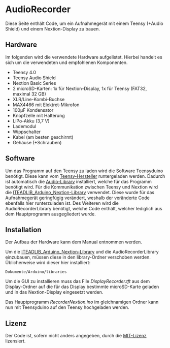 # AudioRecorder
Diese Seite enthält Code, um ein Aufnahmegerät mit einem Teensy (+Audio Shield) und einem Nextion-Display zu bauen.

## Hardware
Im folgenden wird die verwendete Hardware aufgelistet. Hierbei handelt es sich um die verwendeten und empfohlenen Komponenten.

- Teensy 4.0
- Teensy Audio Shield
- Nextion Basic Series
- 2 microSD-Karten: 1x für Nextion-Display,  1x für Teensy (FAT32, maximal 32 GB)
- XLR/Line-Kombi-Buchse
- MAX4466 mit Elektret-Mikrofon
- 100μF Kondensator
- Knopfzelle mit Halterung
- LiPo-Akku (3,7 V)
- Lademodul
- Wippschalter
- Kabel (am besten geschirmt)
- Gehäuse (+Schrauben)

## Software
Um das Programm auf den Teensy zu laden wird die Software Teensyduino benötigt. Diese kann vom [Teensy-Hersteller](https://www.pjrc.com/teensy/teensyduino.html) runtergeladen werden. Dadurch ist automatisch die [Audio-Library](https://github.com/PaulStoffregen/Audio) installiert, welche für das Programm benötigt wird.
Für die Kommunikation zwischen Teensy und Nextion wird die [ITEADLIB_Arduino_Nextion-Library](https://github.com/itead/ITEADLIB_Arduino_Nextion) verwendet. Diese wurde für das Aufnahmegerät geringfügig verändert, weshalb der veränderte Code ebenfalls hier runterzuladen ist.
Des Weiteren wird die AudioRecorderLibrary benötigt, welche Code enthält, welcher lediglich aus dem Hauptprogramm ausgegliedert wurde.

## Installation
Der Aufbau der Hardware kann dem Manual entnommen werden.

Um die [ITEADLIB_Arduino_Nextion-Library](https://github.com/itead/ITEADLIB_Arduino_Nextion) und die AudioRecorderLibrary einzubauen, müssen diese in den library-Ordner verschoben werden. Üblicherweise wird dieser hier installiert:
```
Dokumente/Arduino/libraries
```
Um die GUI zu installieren muss das File *DisplayRecorder.tft* aus dem Display-Ordner auf die für das Display bestimmte microSD-Karte geladen und in das Nextion-Display eingesetzt werden.

Das Hauptprogramm *RecorderNextion.ino* im gleichnamigen Ordner kann nun mit Teensyduino auf den Teensy hochgeladen werden.

## Lizenz
Der Code ist, sofern nicht anders angegeben, durch die [MIT-Lizenz](https://opensource.org/licenses/MIT) lizensiert.
